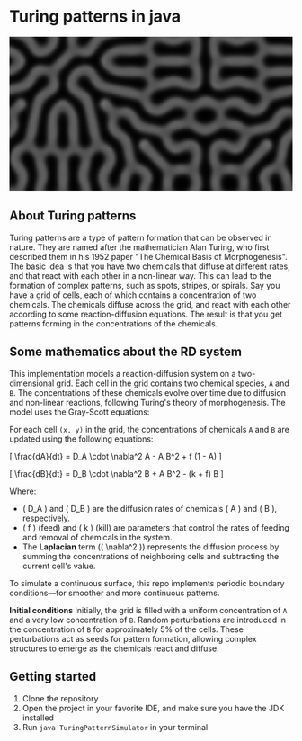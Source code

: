 # Turing patterns in java

![Turing patterns](images/turing_pattern.png)

## About Turing patterns
Turing patterns are a type of pattern formation that can be observed in nature. They are named after the mathematician Alan Turing, who first described them in his 1952 paper "The Chemical Basis of Morphogenesis". The basic idea is that you have two chemicals that diffuse at different rates, and that react with each other in a non-linear way. This can lead to the formation of complex patterns, such as spots, stripes, or spirals. Say you have a grid of cells, each of which contains a concentration of two chemicals. The chemicals diffuse across the grid, and react with each other according to some reaction-diffusion equations. The result is that you get patterns forming in the concentrations of the chemicals.


## Some mathematics about the RD system
This implementation models a reaction-diffusion system on a two-dimensional grid. Each cell in the grid contains two chemical species, `A` and `B`. The concentrations of these chemicals evolve over time due to diffusion and non-linear reactions, following Turing's theory of morphogenesis. The model uses the Gray-Scott equations:

For each cell `(x, y)` in the grid, the concentrations of chemicals `A` and `B` are updated using the following equations:

\[
\frac{dA}{dt} = D_A \cdot \nabla^2 A - A B^2 + f (1 - A)
\]

\[
\frac{dB}{dt} = D_B \cdot \nabla^2 B + A B^2 - (k + f) B
\]

Where:
- \( D_A \) and \( D_B \) are the diffusion rates of chemicals \( A \) and \( B \), respectively.
- \( f \) (feed) and \( k \) (kill) are parameters that control the rates of feeding and removal of chemicals in the system.
- The **Laplacian** term (\( \nabla^2 \)) represents the diffusion process by summing the concentrations of neighboring cells and subtracting the current cell's value.


To simulate a continuous surface, this repo implements periodic boundary conditions––for smoother and more continuous patterns.

**Initial conditions**
Initially, the grid is filled with a uniform concentration of `A` and a very low concentration of `B`. Random perturbations are introduced in the concentration of `B` for approximately 5% of the cells. These perturbations act as seeds for pattern formation, allowing complex structures to emerge as the chemicals react and diffuse.

## Getting started
1. Clone the repository
2. Open the project in your favorite IDE, and make sure you have the JDK installed
3. Run `java TuringPatternSimulator` in your terminal
